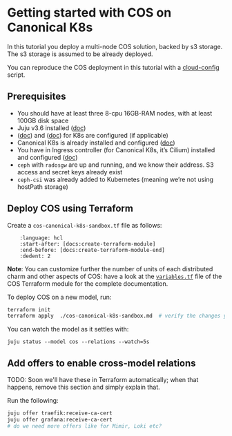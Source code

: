 # Getting started with COS on Canonical K8s

In this tutorial you deploy a multi-node COS solution, backed by s3 storage. The s3 storage is assumed to be already deployed.

You can reproduce the COS deployment in this tutorial with a [cloud-config](cos-canonical-k8s-sandbox.conf) script.

## Prerequisites

- You should have at least three 8-cpu 16GB-RAM nodes, with at least 100GB disk space
- Juju v3.6 installed ([doc](https://documentation.ubuntu.com/juju/3.6/howto/manage-juju/#install-juju))
- ([doc](https://documentation.ubuntu.com/canonical-kubernetes/latest/snap/howto/networking/proxy/)) and ([doc](https://documentation.ubuntu.com/canonical-kubernetes/latest/snap/howto/networking/default-dns/)) for K8s are configured (if applicable)
- Canonical K8s is already installed and configured ([doc](https://documentation.ubuntu.com/canonical-kubernetes/latest/snap/tutorial/getting-started/))
- You have in Ingress controller (for Canonical K8s, it’s Cilium) installed and configured ([doc](https://documentation.ubuntu.com/canonical-kubernetes/latest/snap/howto/networking/default-loadbalancer/))
- `ceph` with `radosgw` are up and running, and we know their address. S3 access and secret keys already exist
- `ceph-csi` was already added to Kubernetes (meaning we’re not using hostPath storage)

## Deploy COS using Terraform

Create a `cos-canonical-k8s-sandbox.tf` file as follows:

```{literalinclude} /tutorial/installation/cos-canonical-k8s-sandbox.conf
    :language: hcl
    :start-after: [docs:create-terraform-module]
    :end-before: [docs:create-terraform-module-end]
    :dedent: 2
```

<!-- warn users of the 2 Juju Provider bugs -->
<!-- add `enable_external_tls` when available -->
<!-- probably set the default track in the COS module to `1/stable`, then remove the key from the tutorial -->
<!-- if Field wants, allow setting `anti_affinity` by something other than `kubernetes/hostname` -->

**Note**: You can customize further the number of units of each distributed charm and other aspects of COS: have a look at the [`variables.tf`](../../../terraform/cos/variables.tf) file of the COS Terraform module for the complete documentation.

<!-- Once we allow enabling internal TLS and external TLS separately, add the explanation to this tutorial -->

To deploy COS on a new model, run:

```bash
terraform init
terraform apply  ./cos-canonical-k8s-sandbox.md  # verify the changes you're applying before accepting!
```

You can watch the model as it settles with:
```
juju status --model cos --relations --watch=5s
```

<!-- TODO: Add terminal output in codeblock here -->

## Add offers to enable cross-model relations

TODO: Soon we'll have these in Terraform automatically; when that happens, remove this section and simply explain that.

Run the following:
```bash
juju offer traefik:receive-ca-cert
juju offer grafana:receive-ca-cert
# do we need more offers like for Mimir, Loki etc?
```

<!-- TODO: Add terminal output in codeblock here -->
